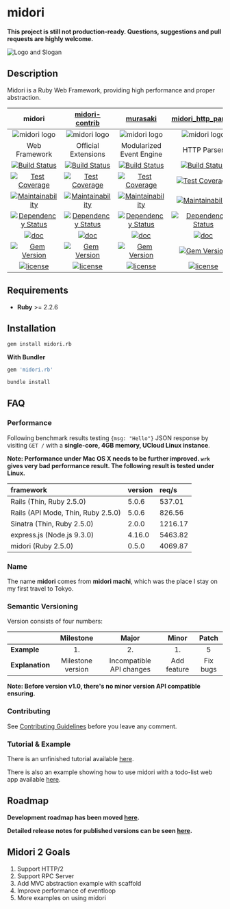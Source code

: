 # midori

**This project is still not production-ready. Questions, suggestions and pull requests are highly welcome.**

![Logo and Slogan](https://github.com/midori-rb/midori.rb/raw/master/.resources/slogan.png)

## Description

Midori is a Ruby Web Framework, providing high performance and proper abstraction.

|                  midori                  | [midori-contrib](https://github.com/midori-rb/midori-contrib) | [murasaki](https://github.com/midori-rb/murasaki) | [midori_http_parser](https://github.com/midori-rb/http_parser.rb) |
| :--------------------------------------: | :--------------------------------------: | :--------------------------------------: | :--------------------------------------: |
| ![midori logo](https://github.com/midori-rb/midori.rb/raw/master/.resources/midori_logo.png) | ![midori logo](https://github.com/midori-rb/midori.rb/raw/master/.resources/contrib_logo.png) | ![midori logo](https://github.com/midori-rb/midori.rb/raw/master/.resources/murasaki_logo.png) | ![midori logo](https://github.com/midori-rb/midori.rb/raw/master/.resources/parser_logo.png) |
|              Web Framework               |           Official Extensions            |         Modularized Event Engine         |               HTTP Parser                |
| [![Build Status](https://travis-ci.org/midori-rb/midori.rb.svg?branch=master)](https://travis-ci.org/midori-rb/midori.rb) | [![Build Status](https://travis-ci.org/midori-rb/midori-contrib.svg?branch=master)](https://travis-ci.org/midori-rb/midori-contrib) | [![Build Status](https://travis-ci.org/midori-rb/murasaki.svg?branch=master)](https://travis-ci.org/midori-rb/murasaki) | [![Build Status](https://travis-ci.org/midori-rb/murasaki.svg?branch=master)](https://travis-ci.org/midori-rb/murasaki) |
| [![Test Coverage](https://api.codeclimate.com/v1/badges/f976d625994fa33523b3/test_coverage)](https://codeclimate.com/github/midori-rb/midori.rb) | [![Test Coverage](https://api.codeclimate.com/v1/badges/cfb6d9b359dcb7457eec/test_coverage)](https://codeclimate.com/github/midori-rb/midori-contrib) | [![Test Coverage](https://api.codeclimate.com/v1/badges/d0dc1bc4a3e38bd4f2b9/test_coverage)](https://codeclimate.com/github/midori-rb/murasaki) | [![Test Coverage](https://api.codeclimate.com/v1/badges/0035138294cf3a6fdd07/test_coverage)](https://codeclimate.com/github/midori-rb/http_parser.rb/test_coverage) |
| [![Maintainability](https://api.codeclimate.com/v1/badges/f976d625994fa33523b3/maintainability)](https://codeclimate.com/github/midori-rb/midori.rb) | [![Maintainability](https://api.codeclimate.com/v1/badges/cfb6d9b359dcb7457eec/maintainability)](https://codeclimate.com/github/midori-rb/midori-contrib) | [![Maintainability](https://api.codeclimate.com/v1/badges/d0dc1bc4a3e38bd4f2b9/maintainability)](https://codeclimate.com/github/midori-rb/murasaki) | [![Maintainability](https://api.codeclimate.com/v1/badges/0035138294cf3a6fdd07/maintainability)](https://codeclimate.com/github/midori-rb/http_parser.rb/maintainability) |
| [![Dependency Status](https://gemnasium.com/badges/github.com/midori-rb/midori.rb.svg)](https://gemnasium.com/github.com/midori-rb/midori.rb) | [![Dependency Status](https://gemnasium.com/badges/github.com/midori-rb/midori-contrib.svg)](https://gemnasium.com/github.com/midori-rb/midori-contrib) | [![Dependency Status](https://gemnasium.com/badges/github.com/midori-rb/murasaki.svg)](https://gemnasium.com/github.com/midori-rb/murasaki) | [![Dependency Status](https://gemnasium.com/badges/github.com/midori-rb/http_parser.rb.svg)](https://gemnasium.com/github.com/midori-rb/http_parser.rb) |
| [![doc](http://inch-ci.org/github/midori-rb/midori.rb.svg?branch=master)](http://inch-ci.org/github/midori-rb/midori.rb) | [![doc](http://inch-ci.org/github/midori-rb/midori-contrib.svg?branch=master)](http://inch-ci.org/github/midori-rb/midori-contrib) | [![doc](http://inch-ci.org/github/midori-rb/murasaki.svg?branch=master)](http://inch-ci.org/github/midori-rb/murasaki) | [![doc](http://inch-ci.org/github/midori-rb/http_parser.svg?branch=master)](http://inch-ci.org/github/midori-rb/http_parser.rb) |
| [![Gem Version](https://img.shields.io/gem/v/midori.rb.svg?maxAge=43200)](https://rubygems.org/gems/midori.rb) | [![Gem Version](https://img.shields.io/gem/v/midori-contrib.svg?maxAge=43200)](https://rubygems.org/gems/midori-contrib) | [![Gem Version](https://img.shields.io/gem/v/murasaki.svg?maxAge=43200)](https://rubygems.org/gems/murasaki) | [![Gem Version](https://img.shields.io/gem/v/midori_http_parser.svg?maxAge=43200)](https://rubygems.org/gems/midori_http_parser) |
| [![license](https://img.shields.io/github/license/midori-rb/midori.rb.svg?maxAge=2592000)]() | [![license](https://img.shields.io/github/license/midori-rb/midori-contrib.svg?maxAge=2592000)]() | [![license](https://img.shields.io/github/license/midori-rb/murasaki.svg?maxAge=2592000)]() | [![license](https://img.shields.io/github/license/midori-rb/http_parser.rb.svg?maxAge=2592000)]() |

## Requirements

- **Ruby** >= 2.2.6

## Installation

```bash
gem install midori.rb
```

**With Bundler**

```ruby
gem 'midori.rb'
```

```bash
bundle install
```

## FAQ

### Performance

Following benchmark results testing `{msg: "Hello"}` JSON response by visiting `GET /` with a **single-core, 4GB memory, UCloud Linux instance**.

**Note: Performance under Mac OS X needs to be further improved. `wrk` gives very bad performance result. The following result is tested under Linux.**

| framework                          | version | req/s   |
| :--------------------------------- | :------ | :------ |
| Rails (Thin, Ruby 2.5.0)           | 5.0.6   | 537.01  |
| Rails (API Mode, Thin, Ruby 2.5.0) | 5.0.6   | 826.56  |
| Sinatra (Thin, Ruby 2.5.0)         | 2.0.0   | 1216.17 |
| express.js (Node.js 9.3.0)         | 4.16.0  | 5463.82 |
| midori (Ruby 2.5.0)                | 0.5.0   | 4069.87 |

### Name

The name **midori** comes from **midori machi**, which was the place I stay on my first travel to Tokyo.

### Semantic Versioning

Version consists of four numbers:

|                 |     Milestone     |          Major           |    Minor    |  Patch   |
| --------------- | :---------------: | :----------------------: | :---------: | :------: |
| **Example**     |        1.         |            2.            |     1.      |    5     |
| **Explanation** | Milestone version | Incompatible API changes | Add feature | Fix bugs |

**Note: Before version v1.0, there's no minor version API compatible ensuring.**

### Contributing

See [Contributing Guidelines](CONTRIBUTING.md) before you leave any comment.

### Tutorial & Example

There is an unfinished tutorial available [here](https://github.com/midori-rb/midori-tutorial).

There is also an example showing how to use midori with a todo-list web app available [here](https://github.com/midori-rb/midori-todo-example).

## Roadmap

**Development roadmap has been moved [here](https://github.com/midori-rb/midori.rb/wiki/Roadmap).**


**Detailed release notes for published versions can be seen [here](https://github.com/midori-rb/midori.rb/releases).**

## Midori 2 Goals

1. Support HTTP/2
2. Support RPC Server
3. Add MVC abstraction example with scaffold
4. Improve performance of eventloop
5. More examples on using midori

